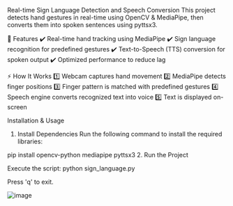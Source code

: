 Real-time Sign Language Detection and Speech Conversion
This project detects hand gestures in real-time using OpenCV & MediaPipe, then converts them into spoken sentences using pyttsx3.

📌 Features
✔️ Real-time hand tracking using MediaPipe
✔️ Sign language recognition for predefined gestures
✔️ Text-to-Speech (TTS) conversion for spoken output
✔️ Optimized performance to reduce lag

⚡ How It Works
1️⃣ Webcam captures hand movement
2️⃣ MediaPipe detects finger positions
3️⃣ Finger pattern is matched with predefined gestures
4️⃣ Speech engine converts recognized text into voice
5️⃣ Text is displayed on-screen

Installation & Usage

1. Install Dependencies
Run the following command to install the required libraries:

pip install opencv-python mediapipe pyttsx3
2. Run the Project

Execute the script:
python sign_language.py

Press 'q' to exit.

![image](https://github.com/user-attachments/assets/7f043259-a35d-4632-b761-7cd474497cac)
